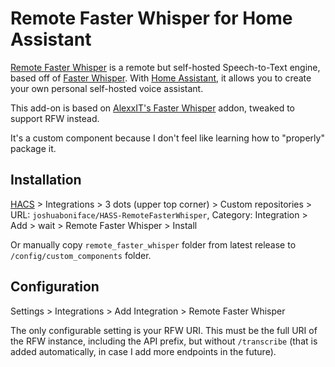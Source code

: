 # Remote Faster Whisper for Home Assistant

[Remote Faster Whisper](https://github.com/joshuaboniface/remote-faster-whisper) is a remote but self-hosted Speech-to-Text engine, based off of [Faster Whisper](https://github.com/guillaumekln/faster-whisper). With [Home Assistant](https://www.home-assistant.io/), it allows you to create your own personal self-hosted voice assistant.

This add-on is based on [AlexxIT's Faster Whisper](https://github.com/AlexxIT/FasterWhisper) addon, tweaked to support RFW instead.

It's a custom component because I don't feel like learning how to "properly" package it.

## Installation

[HACS](https://hacs.xyz/) > Integrations > 3 dots (upper top corner) > Custom repositories > URL: `joshuaboniface/HASS-RemoteFasterWhisper`, Category: Integration > Add > wait > Remote Faster Whisper > Install

Or manually copy `remote_faster_whisper` folder from latest release to `/config/custom_components` folder.

## Configuration

Settings > Integrations > Add Integration > Remote Faster Whisper

The only configurable setting is your RFW URI. This must be the full URI of the RFW instance, including the API prefix, but without `/transcribe` (that is added automatically, in case I add more endpoints in the future).
